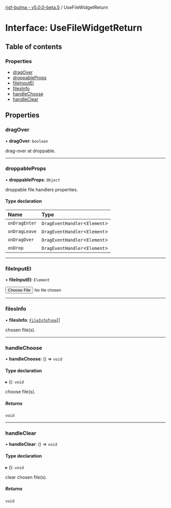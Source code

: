 [rjsf-bulma - v5.0.0-beta.5](../README.md) / UseFileWidgetReturn

# Interface: UseFileWidgetReturn

## Table of contents

### Properties

- [dragOver](UseFileWidgetReturn.md#dragover)
- [droppableProps](UseFileWidgetReturn.md#droppableprops)
- [fileInputEl](UseFileWidgetReturn.md#fileinputel)
- [filesInfo](UseFileWidgetReturn.md#filesinfo)
- [handleChoose](UseFileWidgetReturn.md#handlechoose)
- [handleClear](UseFileWidgetReturn.md#handleclear)

## Properties

### dragOver

• **dragOver**: `boolean`

drag-over at droppable.

___

### droppableProps

• **droppableProps**: `Object`

droppable file handlers properties.

#### Type declaration

| Name | Type |
| :------ | :------ |
| `onDragEnter` | `DragEventHandler`<`Element`\> |
| `onDragLeave` | `DragEventHandler`<`Element`\> |
| `onDragOver` | `DragEventHandler`<`Element`\> |
| `onDrop` | `DragEventHandler`<`Element`\> |

___

### fileInputEl

• **fileInputEl**: `Element`

<input type=file>

___

### filesInfo

• **filesInfo**: [`FileInfoType`](../README.md#fileinfotype)[]

chosen file(s).

___

### handleChoose

• **handleChoose**: () => `void`

#### Type declaration

▸ (): `void`

choose file(s).

##### Returns

`void`

___

### handleClear

• **handleClear**: () => `void`

#### Type declaration

▸ (): `void`

clear chosen file(s).

##### Returns

`void`

